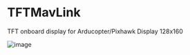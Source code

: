 # TFTMavLink
TFT  onboard display for Arducopter/Pixhawk 
Display 128x160 


![image](https://github.com/dpsoftware/TFTMavLink/blob/master/doc/images/IMG_2.jpg)
 
